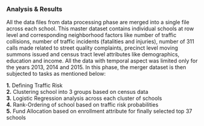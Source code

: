 ### Analysis & Results

All the data files from data processing phase are merged into a single file across each school. This master dataset contains individual 
schools at row level and corresponding neighborhood factors like number of traffic collisions, number of traffic incidents (fatalities and 
injuries), number of 311 calls made related to street quality complaints, precinct level moving summons issued and census tract level 
attributes like demographics, education and income. All the data with temporal aspect was limited only for the years 2013, 2014 and 2015.
In this phase, the merger dataset is then subjected to tasks as mentioned below: <br>

__1.__ Defining Traffic Risk <br>
__2.__ Clustering school into 3 groups based on census data <br>
__3.__ Logistic Regression analysis across each cluster of schools <br>
__4.__ Rank-Ordering of school based on traffic risk probabilities <br>
__5.__ Fund Allocation based on enrollment attribute for finally selected top 37 schools <br>
